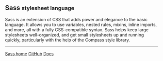 ## Sass <small>stylesheet language</small>

Sass is an extension of CSS that adds power and elegance to the basic 
language. It allows you to use variables, nested rules, mixins, inline 
imports, and more, all with a fully CSS-compatible syntax. Sass helps keep 
large stylesheets well-organized, and get small stylesheets up and running 
quickly, particularly with the help of the Compass style library.

<hr>

<div class="button-group small align-right">
  <a class="button" href="http://sass-lang.com/">Sass home</a>
  <a class="button" href="https://github.com/sass/sass">GitHub</a>
  <a class="button" href="http://sass-lang.com/documentation/file.SASS_REFERENCE.html">Docs</a>
</div>
